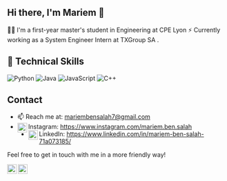 ## Hi there, I'm Mariem 👋

👩‍🎓 I'm a first-year master's student in Engineering at CPE Lyon
⚡ Currently working as a System Engineer Intern at TXGroup SA .


## 💼 Technical Skills

![Python](https://img.shields.io/badge/-Python-blue?style=flat&logo=python&logoColor=white)
![Java](https://img.shields.io/badge/-Java-red?style=flat&logo=java&logoColor=white)
![JavaScript](https://img.shields.io/badge/-JavaScript-yellow?style=flat&logo=javascript&logoColor=white)
![C++](https://img.shields.io/badge/-C++-blue?style=flat&logo=c%2B%2B&logoColor=white)

## Contact

* 📫 Reach me at: mariembensalah7@gmail.com
* <img align="left" alt="Instagram" width="22px" src="https://cdn.jsdelivr.net/npm/simple-icons@v3/icons/instagram.svg" />Instagram: https://www.instagram.com/mariem.ben.salah
* <img align="left" alt="LinkedIn" width="22px" src="https://cdn.jsdelivr.net/npm/simple-icons@v3/icons/linkedin.svg" />LinkedIn: https://www.linkedin.com/in/mariem-ben-salah-71a073185/

Feel free to get in touch with me in a more friendly way!

[<img align="left" alt="Instagram" width="22px" src="https://cdn.jsdelivr.net/npm/simple-icons@v3/icons/instagram.svg" />](https://www.instagram.com/mariem.ben.salah)
[<img align="left" alt="LinkedIn" width="22px" src="https://cdn.jsdelivr.net/npm/simple-icons@v3/icons/linkedin.svg" />](https://www.linkedin.com/in/mariem-ben-salah-71a073185/)
